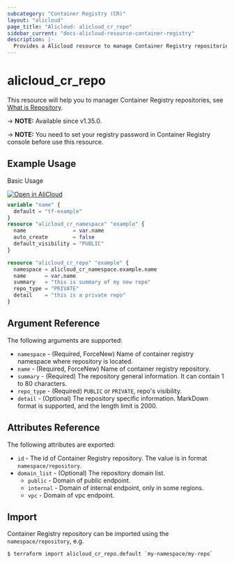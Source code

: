 ```yaml
---
subcategory: "Container Registry (CR)"
layout: "alicloud"
page_title: "Alicloud: alicloud_cr_repo"
sidebar_current: "docs-alicloud-resource-container-registry"
description: |-
  Provides a Alicloud resource to manage Container Registry repositories.
---
```


# alicloud_cr_repo

This resource will help you to manager Container Registry repositories, see [What is Repository](https://www.alibabacloud.com/help/en/acr/developer-reference/api-cr-2018-12-01-createrepository).

-> **NOTE:** Available since v1.35.0.

-> **NOTE:** You need to set your registry password in Container Registry console before use this resource.

## Example Usage

Basic Usage

<div style="display: block;margin-bottom: 40px;"><div class="oics-button" style="float: right;position: absolute;margin-bottom: 10px;">
  <a href="https://api.aliyun.com/api-tools/terraform?resource=alicloud_cr_repo&exampleId=d66267ae-7391-500c-c95b-3407bb9bb12afbd2568c&activeTab=example&spm=docs.r.cr_repo.0.d66267ae73&intl_lang=EN_US" target="_blank">
    <img alt="Open in AliCloud" src="https://img.alicdn.com/imgextra/i1/O1CN01hjjqXv1uYUlY56FyX_!!6000000006049-55-tps-254-36.svg" style="max-height: 44px; max-width: 100%;">
  </a>
</div></div>

```terraform
variable "name" {
  default = "tf-example"
}
resource "alicloud_cr_namespace" "example" {
  name               = var.name
  auto_create        = false
  default_visibility = "PUBLIC"
}

resource "alicloud_cr_repo" "example" {
  namespace = alicloud_cr_namespace.example.name
  name      = var.name
  summary   = "this is summary of my new repo"
  repo_type = "PRIVATE"
  detail    = "this is a private repo"
}
```

## Argument Reference

The following arguments are supported:

* `namespace` - (Required, ForceNew) Name of container registry namespace where repository is located.
* `name` - (Required, ForceNew) Name of container registry repository.
* `summary` - (Required) The repository general information. It can contain 1 to 80 characters.
* `repo_type` - (Required) `PUBLIC` or `PRIVATE`, repo's visibility.
* `detail` - (Optional) The repository specific information. MarkDown format is supported, and the length limit is 2000.

## Attributes Reference

The following attributes are exported:

* `id` - The id of Container Registry repository. The value is in format `namespace/repository`.
* `domain_list` - (Optional) The repository domain list.
  * `public` - Domain of public endpoint.
  * `internal` - Domain of internal endpoint, only in some regions.
  * `vpc` - Domain of vpc endpoint.

## Import

Container Registry repository can be imported using the `namespace/repository`, e.g.

```shell
$ terraform import alicloud_cr_repo.default `my-namespace/my-repo`
```
